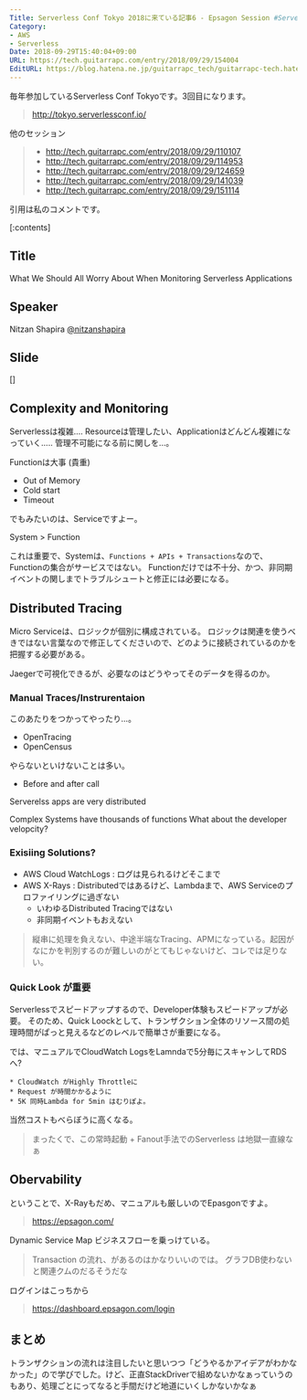 ```yaml
---
Title: Serverless Conf Tokyo 2018に来ている記事6 - Epsagon Session #ServerlessConf #serverlesstokyo
Category:
- AWS
- Serverless
Date: 2018-09-29T15:40:04+09:00
URL: https://tech.guitarrapc.com/entry/2018/09/29/154004
EditURL: https://blog.hatena.ne.jp/guitarrapc_tech/guitarrapc-tech.hatenablog.com/atom/entry/10257846132641589414
---
```


毎年参加しているServerless Conf Tokyoです。3回目になります。

> http://tokyo.serverlessconf.io/


他のセッション

> * http://tech.guitarrapc.com/entry/2018/09/29/110107
> * http://tech.guitarrapc.com/entry/2018/09/29/114953
> * http://tech.guitarrapc.com/entry/2018/09/29/124659
> * http://tech.guitarrapc.com/entry/2018/09/29/141039
> * http://tech.guitarrapc.com/entry/2018/09/29/151114




引用は私のコメントです。

[:contents]

## Title

What We Should All Worry About When Monitoring Serverless Applications

## Speaker

Nitzan Shapira
[@nitzanshapira](https://twitter.com/nitzanshapira)

## Slide

[]


## Complexity and Monitoring

Serverlessは複雑....
Resourceは管理したい、Applicationはどんどん複雑になっていく..... 管理不可能になる前に関しを...。

Functionは大事 (貴重)

* Out of Memory
* Cold start
* Timeout

でもみたいのは、Serviceですよー。

System > Function

これは重要で、Systemは、`Functions + APIs + Transactions`なので、Functionの集合がサービスではない。
Functionだけでは不十分、かつ、非同期イベントの関しまでトラブルシュートと修正には必要になる。

## Distributed Tracing

Micro Serviceは、ロジックが個別に構成されている。
ロジックは関連を使うべきではない言葉なので修正してくださいので、どのように接続されているのかを把握する必要がある。

Jaegerで可視化できるが、必要なのはどうやってそのデータを得るのか。

### Manual Traces/Instrurentaion

このあたりをつかってやったり...。

* OpenTracing
* OpenCensus

やらないといけないことは多い。

* Before and after call

Serverelss apps are very distributed

Complex Systems have thousands of functions
What about the developer velopcity?

### Exisiing Solutions?

* AWS Cloud WatchLogs : ログは見られるけどそこまで
* AWS X-Rays : Distributedではあるけど、Lambdaまで、AWS Serviceのプロファイリングに過ぎない
    * いわゆるDistributed Tracingではない
    * 非同期イベントもおえない

> 縦串に処理を負えない、中途半端なTracing、APMになっている。起因がなにかを判別するのが難しいのがとてもじゃないけど、コレでは足りない。

### Quick Look が重要

Serverlessでスピードアップするので、Developer体験もスピードアップが必要。
そのため、Quick Loockとして、トランザクション全体のリソース間の処理時間がぱっと見えるなどのレベルで簡単さが重要になる。

では、マニュアルでCloudWatch LogsをLamndaで5分毎にスキャンしてRDSへ?

    * CloudWatch がHighly Throttleに
    * Request が時間かかるように
    * 5K 同時Lambda for 5min はむりぽよ。

当然コストもべらぼうに高くなる。

> まったくで、この常時起動 + Fanout手法でのServerless は地獄一直線なぁ

## Obervability

ということで、X-Rayもだめ、マニュアルも厳しいのでEpasgonですよ。

> https://epsagon.com/

Dynamic Service Map
ビジネスフローを乗っけている。

> Transaction の流れ、があるのはかなりいいのでは。
> グラフDB使わないと関連クムのだるそうだな

ログインはこっちから

> https://dashboard.epsagon.com/login


## まとめ

トランザクションの流れは注目したいと思いつつ「どうやるかアイデアがわかなかった」ので学びでした。けど、正直StackDriverで組めないかなぁっていうのもあり、処理ごとにってなると手間だけど地道にいくしかないかなぁ
